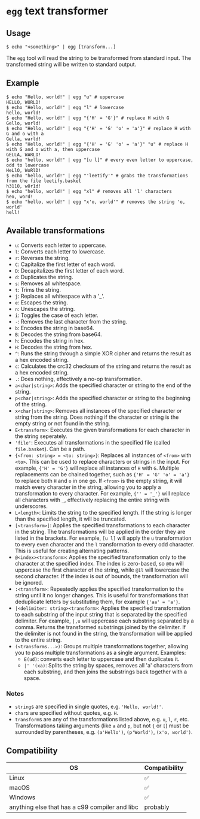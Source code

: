 # `egg` text transformer
## Usage
```shell
$ echo "<something>" | egg [transform...]
```
The `egg` tool will read the string to be transformed from standard input. The transformed string will be written to standard output.

## Example
```shell
$ echo "Hello, world!" | egg "u" # uppercase
HELLO, WORLD!
$ echo "Hello, world!" | egg "l" # lowercase
hello, world!
$ echo "Hello, world!" | egg "{'H' = 'G'}" # replace H with G
Gello, world!
$ echo "Hello, world!" | egg "{'H' = 'G' 'o' = 'a'}" # replace H with G and o with a
Gella, warld!
$ echo "Hello, world!" | egg "{'H' = 'G' 'o' = 'a'}" "u" # replace H with G and o with a, then uppercase
GELLA, WARLD!
$ echo "hello, world!" | egg "[u l]" # every even letter to uppercase, odd to lowercase
HeLlO, WoRlD!
$ echo "hello, world!" | egg "'leetify'" # grabs the transformations from the file leetify.basket
h3110, w0r1d!
$ echo "hello, world!" | egg "xl" # removes all 'l' characters
heo, word!
$ echo "hello, world!" | egg "x'o, world'" # removes the string 'o, world'
hell!
```
## Available transformations
- `u`: Converts each letter to uppercase.
- `l`: Converts each letter to lowercase.
- `r`: Reverses the string.
- `C`: Capitalize the first letter of each word.
- `D`: Decapitalizes the first letter of each word.
- `d`: Duplicates the string.
- `s`: Removes all whitespace.
- `t`: Trims the string.
- `j`: Replaces all whitespace with a '_'.
- `e`: Escapes the string.
- `n`: Unescapes the string.
- `i`: Toggles the case of each letter.
- `-`: Removes the last character from the string.
- `b`: Encodes the string in base64.
- `B`: Decodes the string from base64.
- `h`: Encodes the string in hex.
- `H`: Decodes the string from hex.
- `^`: Runs the string through a simple XOR cipher and returns the result as a hex encoded string.
- `c`: Calculates the crc32 checksum of the string and returns the result as a hex encoded string.
- `.`: Does nothing, effectively a no-op transformation.
- `a<char|string>`: Adds the specified character or string to the end of the string.
- `p<char|string>`: Adds the specified character or string to the beginning of the string.
- `x<char|string>`: Removes all instances of the specified character or string from the string. Does nothing if the character or string is the empty string or not found in the string.
- `E<transform>`: Executes the given transformations for each character in the string seperately.
- `'file'`: Executes all transformations in the specified file (called `file.basket`). Can be a path.
- `{<from: string> = <to: string>}`: Replaces all instances of `<from>` with `<to>`. This can be used to replace characters or strings in the input. For example, `{'H' = 'G'}` will replace all instances of `H` with `G`. Multiple replacements can be chained together, such as `{'H' = 'G' 'o' = 'a'}` to replace both `H` and `o` in one go. If `<from>` is the empty string, it will match every character in the string, allowing you to apply a transformation to every character. For example, `{'' = '_'}` will replace all characters with `_`, effectively replacing the entire string with underscores.
- `L<length>`: Limits the string to the specified length. If the string is longer than the specified length, it will be truncated.
- `[<transform>]`: Applies the specified transformations to each character in the string. The transformations will be applied in the order they are listed in the brackets. For example, `[u l]` will apply the `u` transformation to every even character and the `l` transformation to every odd character. This is useful for creating alternating patterns.
- `@<index><transform>`: Applies the specified transformation only to the character at the specified index. The index is zero-based, so `@0u` will uppercase the first character of the string, while `@1l` will lowercase the second character. If the index is out of bounds, the transformation will be ignored.
- `:<transform>`: Repeatedly applies the specified transformation to the string until it no longer changes. This is useful for transformations that deduplicate letters by substituting them, for example `{'aa' = 'a'}`.
- `|<delimiter: string><transform>`: Applies the specified transformation to each substring of the input string that is separated by the specified delimiter. For example, `|,u` will uppercase each substring separated by a comma. Returns the transformed substrings joined by the delimiter. If the delimiter is not found in the string, the transformation will be applied to the entire string.
- `(<transforms...>)`: Groups multiple transformations together, allowing you to pass multiple transformations as a single argument. Examples:
    - `E(ud)`: converts each letter to uppercase and then duplicates it.
    - `|' '(xa)`: Splits the string by spaces, removes all 'a' characters from each substring, and then joins the substrings back together with a space.

### Notes
- `string`s are specified in single quotes, e.g. `'Hello, world!'`.
- `char`s are specified without quotes, e.g. `H`.
- `transform`s are any of the transformations listed above, e.g. `u`, `l`, `r`, etc. Transformations taking arguments (like `a` and `p`, but not `{` or `[`) must be surrounded by parentheses, e.g. `(a'Hello')`, `(p'World')`, `(x'o, world')`.

## Compatibility
| OS | Compatibility |
|----|---------------|
| Linux | ✅ |
| macOS | ✅ |
| Windows | ✅ |
| anything else that has a c99 compiler and libc | probably |
